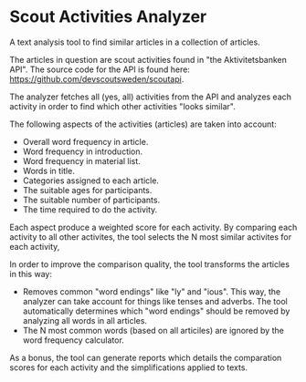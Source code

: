 # Scout Activities Analyzer

A text analysis tool to find similar articles in a collection of articles.

The articles in question are scout activities found in "the Aktivitetsbanken API". The source code for the API is found here: https://github.com/devscoutsweden/scoutapi.

The analyzer fetches all (yes, all) activities from the API and analyzes each activity in order to find which other activities "looks similar".

The following aspects of the activities (articles) are taken into account:

* Overall word frequency in article.
* Word frequency in introduction.
* Word frequency in material list.
* Words in title.
* Categories assigned to each article.
* The suitable ages for participants.
* The suitable number of participants.
* The time required to do the activity.

Each aspect produce a weighted score for each activity. By comparing each activity to all other activites, the tool selects the N most similar activites for each activity,

In order to improve the comparison quality, the tool transforms the articles in this way:

* Removes common "word endings" like "ly" and "ious". This way, the analyzer can take account for things like tenses and adverbs. The tool automatically determines which "word endings" should be removed by analyzing all words in all articles.
* The N most common words (based on all articiles) are ignored by the word frequency calculator.

As a bonus, the tool can generate reports which details the comparation scores for each activity and the simplifications applied to texts.
